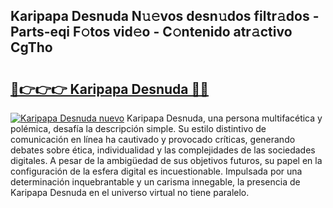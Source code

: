 ## Karipapa Desnuda N𝚞𝚎vos desn𝚞dos filtr𝚊dos - Parts-eqi F𝚘tos vid𝚎o - C𝚘ntenido atr𝚊ctivo CgTho

# <h2><a href="http://mba1ndl.tromn.icu/?c=Karipapa+Desnuda">🔗👉👉👉 Karipapa Desnuda 🔗🔗</a></h2>

[![Karipapa Desnuda nuevo](https://i.imgur.com/pEAQMta.gif)](http://mba1ndl.tromn.icu/?c=Karipapa+Desnuda)
Karipapa Desnuda, una persona multifacética y polémica, desafía la descripción simple. Su estilo distintivo de comunicación en línea ha cautivado y provocado críticas, generando debates sobre ética, individualidad y las complejidades de las sociedades digitales. A pesar de la ambigüedad de sus objetivos futuros, su papel en la configuración de la esfera digital es incuestionable. Impulsada por una determinación inquebrantable y un carisma innegable, la presencia de Karipapa Desnuda en el universo virtual no tiene paralelo.
